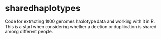 # sharedhaplotypes

Code for extracting 1000 genomes haplotype data and working with it in R.  This is
a start when considering whether a deletion or dupliication is shared among 
different people.


